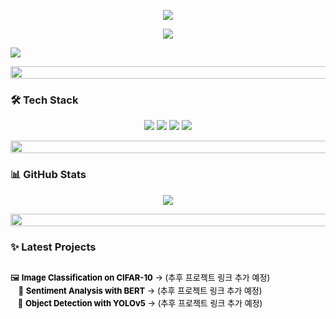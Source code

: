 <p align="center">
  <img src="https://readme-typing-svg.demolab.com/?lines=Taegi&center=true&width=800&color=000000&font=Courier&size=40" />
</p>




<p align="center">
  <img src="https://readme-typing-svg.demolab.com/?lines=Currently+enrolled+student+at+AI+Transformation+AX+Academy;Working+on+ML+projects;Looking+forward+to+Web3+development&center=true&width=800&color=000000&font=Courier&size=20">
</p>

<img src="(https://github.com/taegi-dev/taegi-dev/blob/main/7472ab04-57b7-4335-b029-01c56407f31e.png?raw=true)" />
<p align="center">
  <img src="https://github.com/taegi-dev/taegi-dev/blob/main/d8d74e44-e551-4121-bef5-8211897c1173.png?raw=true" width="800" height="20" />
</p>





### 🛠️ Tech Stack

<p align="center">
  <img src="https://img.shields.io/badge/Python-000000?style=for-the-badge&logo=python&logoColor=white" />
  <img src="https://img.shields.io/badge/TensorFlow-000000?style=for-the-badge&logo=tensorflow&logoColor=white" />
  <img src="https://img.shields.io/badge/PyTorch-000000?style=for-the-badge&logo=pytorch&logoColor=white" />
  <img src="https://img.shields.io/badge/GitHub-000000?style=for-the-badge&logo=github&logoColor=white" />
</p>



<p align="center">
  <img src="https://github.com/taegi-dev/taegi-dev/blob/main/d8d74e44-e551-4121-bef5-8211897c1173.png?raw=true" width="800" height="20" />
</p>



### 📊 GitHub Stats

<p align="center">
  <img src="https://github-readme-stats.vercel.app/api?username=taegi-dev&show_icons=true&theme=tokyonight&bg_color=00000000&title_color=000000&text_color=000000&icon_color=000000" />
</p>



<p align="center">
  <img src="https://github.com/taegi-dev/taegi-dev/blob/main/d8d74e44-e551-4121-bef5-8211897c1173.png?raw=true" width="800" height="20" />
</p>



### ✨ Latest Projects

<p align="center">
  <div align="center" style="display: inline-block; text-align: center; font-size: 13px; line-height: 1.6; color:black;">

  🖼️ <b>Image Classification on CIFAR-10</b> → (추후 프로젝트 링크 추가 예정) <br>
  📝 <b>Sentiment Analysis with BERT</b> → (추후 프로젝트 링크 추가 예정) <br>
  🧠 <b>Object Detection with YOLOv5</b> → (추후 프로젝트 링크 추가 예정)

  </div>
</p>
